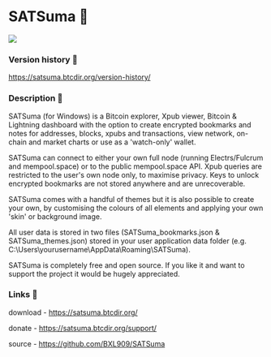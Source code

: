 # SATSuma 🍊

![](https://satsuma.btcdir.org/wp-content/uploads/2023/07/TwitterGraphic-1.jpg)

### Version history 🍊

https://satsuma.btcdir.org/version-history/

### Description 🍊

SATSuma (for Windows) is a Bitcoin explorer, Xpub viewer, Bitcoin & Lightning dashboard with the option to create encrypted bookmarks and notes for addresses, blocks, xpubs and transactions, view network, on-chain and market charts or use as a 'watch-only' wallet.

SATSuma can connect to either your own full node (running Electrs/Fulcrum and mempool.space) or to the public mempool.space API. Xpub queries are restricted to the user's own node only, to maximise privacy. Keys to unlock encrypted bookmarks are not stored anywhere and are unrecoverable.

SATSuma comes with a handful of themes but it is also possible to create your own, by customising the colours of all elements and applying your own 'skin' or background image.

All user data is stored in two files (SATSuma_bookmarks.json & SATSuma_themes.json) stored in your user application data folder (e.g. C:\Users\yourusername\AppData\Roaming\SATSuma).

SATSuma is completely free and open source. If you like it and want to support the project it would be hugely appreciated. 

### Links 🍊

download - https://satsuma.btcdir.org/

donate - https://satsuma.btcdir.org/support/

source - https://github.com/BXL909/SATSuma

